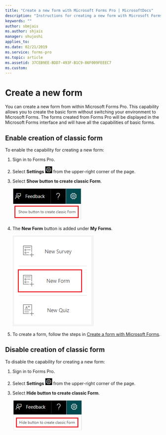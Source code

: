```yaml
---
title: "Create a new form with Microsoft Forms Pro | MicrosoftDocs"
description: "Instructions for creating a new form with Microsoft Forms Pro"
keywords: ""
author: sbmjais
ms.author: shjais
manager: shujoshi
applies_to: 
ms.date: 02/21/2019
ms.service: forms-pro
ms.topic: article
ms.assetid: 37CEB9EE-BDD7-493F-B1C9-86F009FEEEC7
ms.custom: 
---
```


# Create a new form

<!--note from editor: Explain more about why being able to create a form from within Forms Pro is an advantage--what is the advantage of not having to switch environments? Is this a new feature?  -->



You can create a new form from within Microsoft Forms Pro. This capability allows you to create the basic form without switching your environment to Microsoft Forms. The forms created from Forms Pro will be displayed in the Microsoft Forms interface and will have all the capabilities of basic forms.

## Enable creation of classic form

To enable the capability for creating a new form:

1. Sign in to Forms Pro.

2. Select **Settings** ![Settings](media/settings-icon.png "Settings") from the upper-right corner of the page.

3. Select **Show button to create classic Form**.

    ![Show button to create classic Form](media/classic-form-button-show.png "Show button to create classic Form") 

4. The **New Form** button is added under **My Forms**.

    ![New Form button](media/new-form-button.png "New Form button") 

5. To create a form, follow the steps in [Create a form with Microsoft Forms](https://support.office.com/en-us/article/create-a-form-with-microsoft-forms-4ffb64cc-7d5d-402f-b82e-b1d49418fd9d).


## Disable creation of classic form

To disable the capability for creating a new form:

1. Sign in to Forms Pro.

2. Select **Settings** ![Settings](media/settings-icon.png "Settings") from the upper-right corner of the page.

3. Select **Hide button to create classic Form**.

    ![Hide button to create classic Form](media/classic-form-button-hide.png "Hide button to create classic Form") 

